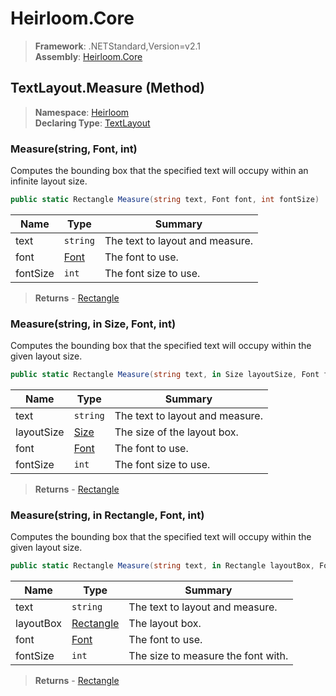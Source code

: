# Heirloom.Core

> **Framework**: .NETStandard,Version=v2.1  
> **Assembly**: [Heirloom.Core][0]

## TextLayout.Measure (Method)

> **Namespace**: [Heirloom][0]  
> **Declaring Type**: [TextLayout][1]

### Measure(string, Font, int)

Computes the bounding box that the specified text will occupy within an infinite layout size.

```cs
public static Rectangle Measure(string text, Font font, int fontSize)
```

| Name     | Type      | Summary                         |
|----------|-----------|---------------------------------|
| text     | `string`  | The text to layout and measure. |
| font     | [Font][2] | The font to use.                |
| fontSize | `int`     | The font size to use.           |

> **Returns** - [Rectangle][3]

### Measure(string, in Size, Font, int)

Computes the bounding box that the specified text will occupy within the given layout size.

```cs
public static Rectangle Measure(string text, in Size layoutSize, Font font, int fontSize)
```

| Name       | Type      | Summary                         |
|------------|-----------|---------------------------------|
| text       | `string`  | The text to layout and measure. |
| layoutSize | [Size][4] | The size of the layout box.     |
| font       | [Font][2] | The font to use.                |
| fontSize   | `int`     | The font size to use.           |

> **Returns** - [Rectangle][3]

### Measure(string, in Rectangle, Font, int)

Computes the bounding box that the specified text will occupy within the given layout size.

```cs
public static Rectangle Measure(string text, in Rectangle layoutBox, Font font, int fontSize)
```

| Name      | Type           | Summary                            |
|-----------|----------------|------------------------------------|
| text      | `string`       | The text to layout and measure.    |
| layoutBox | [Rectangle][3] | The layout box.                    |
| font      | [Font][2]      | The font to use.                   |
| fontSize  | `int`          | The size to measure the font with. |

> **Returns** - [Rectangle][3]

[0]: ../../../Heirloom.Core.md
[1]: ../TextLayout.md
[2]: ../Font.md
[3]: ../Rectangle.md
[4]: ../Size.md
